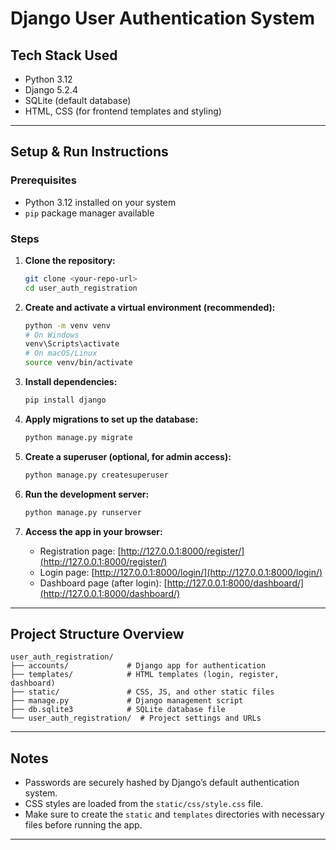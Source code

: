 # Django User Authentication System

## Tech Stack Used
- Python 3.12
- Django 5.2.4
- SQLite (default database)
- HTML, CSS (for frontend templates and styling)

---

## Setup & Run Instructions

### Prerequisites
- Python 3.12 installed on your system
- `pip` package manager available

### Steps

1. **Clone the repository:**

   ```bash
   git clone <your-repo-url>
   cd user_auth_registration
   ```

2. **Create and activate a virtual environment (recommended):**

   ```bash
   python -m venv venv
   # On Windows
   venv\Scripts\activate
   # On macOS/Linux
   source venv/bin/activate
   ```

3. **Install dependencies:**

   ```bash
   pip install django
   ```

4. **Apply migrations to set up the database:**

   ```bash
   python manage.py migrate
   ```

5. **Create a superuser (optional, for admin access):**

   ```bash
   python manage.py createsuperuser
   ```

6. **Run the development server:**

   ```bash
   python manage.py runserver
   ```

7. **Access the app in your browser:**

   - Registration page: [http://127.0.0.1:8000/register/](http://127.0.0.1:8000/register/)
   - Login page: [http://127.0.0.1:8000/login/](http://127.0.0.1:8000/login/)
   - Dashboard page (after login): [http://127.0.0.1:8000/dashboard/](http://127.0.0.1:8000/dashboard/)

---

## Project Structure Overview

```
user_auth_registration/
├── accounts/             # Django app for authentication
├── templates/            # HTML templates (login, register, dashboard)
├── static/               # CSS, JS, and other static files
├── manage.py             # Django management script
├── db.sqlite3            # SQLite database file
└── user_auth_registration/  # Project settings and URLs
```

---

## Notes

- Passwords are securely hashed by Django’s default authentication system.
- CSS styles are loaded from the `static/css/style.css` file.
- Make sure to create the `static` and `templates` directories with necessary files before running the app.

---

